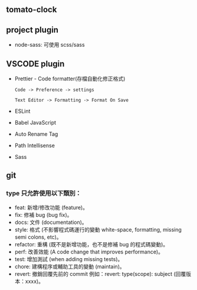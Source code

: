 ## tomato-clock

## project plugin

- node-sass: 可使用 scss/sass

## VSCODE plugin

- Prettier - Code formatter(存檔自動化修正格式)

  ```
  Code -> Preference -> settings

  Text Editor -> Formatting -> Format On Save

  ```

- ESLint

- Babel JavaScript

- Auto Rename Tag

- Path Intellisense

- Sass

## git

### type 只允許使用以下類別：

- feat: 新增/修改功能 (feature)。
- fix: 修補 bug (bug fix)。
- docs: 文件 (documentation)。
- style: 格式 (不影響程式碼運行的變動 white-space, formatting, missing semi colons, etc)。
- refactor: 重構 (既不是新增功能，也不是修補 bug 的程式碼變動)。
- perf: 改善效能 (A code change that improves performance)。
- test: 增加測試 (when adding missing tests)。
- chore: 建構程序或輔助工具的變動 (maintain)。
- revert: 撤銷回覆先前的 commit 例如：revert: type(scope): subject (回覆版本：xxxx)。
